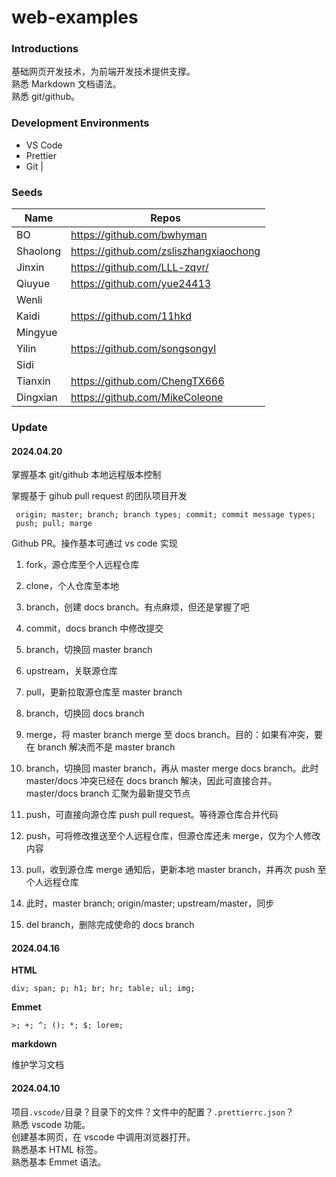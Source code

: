 # web-examples

### Introductions

基础网页开发技术，为前端开发技术提供支撑。  
熟悉 Markdown 文档语法。  
熟悉 git/github。

### Development Environments

- VS Code
- Prettier
- Git |

### Seeds

| Name     | Repos                                  |
| -------- | -------------------------------------- |
| BO       | https://github.com/bwhyman             |
| Shaolong | https://github.com/zsliszhangxiaochong |
| Jinxin   | https://github.com/LLL-zqvr/           |
| Qiuyue   | https://github.com/yue24413            |
| Wenli    |                                        |
| Kaidi    | https://github.com/11hkd               |
| Mingyue  |                                        |
| Yilin    | https://github.com/songsongyl          |
| Sidi     |                                        |
| Tianxin  | https://github.com/ChengTX666          |
| Dingxian | https://github.com/MikeColeone         |

### Update

#### 2024.04.20

掌握基本 git/github 本地远程版本控制

掌握基于 gihub pull request 的团队项目开发

```shell
 origin; master; branch; branch types; commit; commit message types;
 push; pull; marge
```

Github PR。操作基本可通过 vs code 实现

1. fork，源仓库至个人远程仓库

2. clone，个人仓库至本地

3. branch，创建 docs branch。有点麻烦，但还是掌握了吧

4. commit，docs branch 中修改提交

5. branch，切换回 master branch

6. upstream，关联源仓库

7. pull，更新拉取源仓库至 master branch

8. branch，切换回 docs branch

9. merge，将 master branch merge 至 docs branch。目的：如果有冲突，要在 branch 解决而不是 master branch

10. branch，切换回 master branch，再从 master merge docs branch。此时 master/docs 冲突已经在 docs branch 解决，因此可直接合并。master/docs branch 汇聚为最新提交节点

11. push，可直接向源仓库 push pull request。等待源仓库合并代码

12. push，可将修改推送至个人远程仓库，但源仓库还未 merge，仅为个人修改内容

13. pull，收到源仓库 merge 通知后，更新本地 master branch，并再次 push 至个人远程仓库

14. 此时，master branch; origin/master; upstream/master，同步

15. del branch，删除完成使命的 docs branch

#### 2024.04.16

**HTML**

```shell
div; span; p; h1; br; hr; table; ul; img;
```

**Emmet**

```shell
>; +; ^; (); *; $; lorem;
```

**markdown**

维护学习文档

#### 2024.04.10

项目`.vscode/`目录？目录下的文件？文件中的配置？`.prettierrc.json`？  
熟悉 vscode 功能。  
创建基本网页，在 vscode 中调用浏览器打开。  
熟悉基本 HTML 标签。  
熟悉基本 Emmet 语法。
